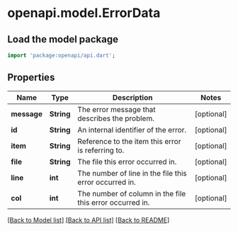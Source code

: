 # openapi.model.ErrorData

## Load the model package
```dart
import 'package:openapi/api.dart';
```

## Properties
Name | Type | Description | Notes
------------ | ------------- | ------------- | -------------
**message** | **String** | The error message that describes the problem. | [optional] 
**id** | **String** | An internal identifier of the error. | [optional] 
**item** | **String** | Reference to the item this error is referring to. | [optional] 
**file** | **String** | The file this error occurred in. | [optional] 
**line** | **int** | The number of line in the file this error occurred in. | [optional] 
**col** | **int** | The number of column in the file this error occurred in. | [optional] 

[[Back to Model list]](../README.md#documentation-for-models) [[Back to API list]](../README.md#documentation-for-api-endpoints) [[Back to README]](../README.md)


